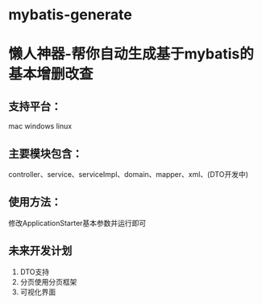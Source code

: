 # mybatis-generate
# 懒人神器-帮你自动生成基于mybatis的基本增删改查

## 支持平台：
mac windows linux

## 主要模块包含：
controller、service、serviceImpl、domain、mapper、xml、(DTO开发中)

## 使用方法：
修改ApplicationStarter基本参数并运行即可


## 未来开发计划
1. DTO支持
2. 分页使用分页框架
3. 可视化界面
